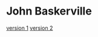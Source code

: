 # John Baskerville

[version 1](https://victoriaevitt.github.io./baskerville/baskerville-1.html)
[version 2](https://victoriaevitt.github.io./baskerville/baskerville-2.html)